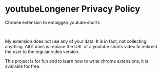 # youtubeLongener Privacy Policy
Chrome extension to embiggen youtube shorts

<br>

My extension does not use any of your data. It is in fact, not collecting anything. All it does is replace the URL of a youtube shorts video to redirect the user to the regular video version.

This project is for fun and to learn how to write chrome extensions, it is available for free.
